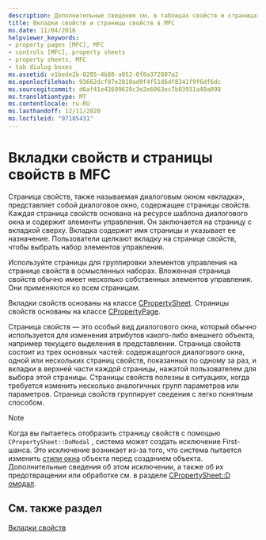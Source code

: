 ```yaml
---
description: Дополнительные сведения см. в таблицах свойств и страницах свойств в MFC.
title: Вкладки свойств и страницы свойств в MFC
ms.date: 11/04/2016
helpviewer_keywords:
- property pages [MFC], MFC
- controls [MFC], property sheets
- property sheets, MFC
- tab dialog boxes
ms.assetid: e1bede2b-0285-4b88-a052-0f8a372807a2
ms.openlocfilehash: 93662dcf07e2810ad9f4f51d6df8341f9f6df6dc
ms.sourcegitcommit: d6af41e42699628c3e2e6063ec7b03931a49a098
ms.translationtype: MT
ms.contentlocale: ru-RU
ms.lasthandoff: 12/11/2020
ms.locfileid: "97185431"
---
```

# <a name="property-sheets-and-property-pages-in-mfc"></a>Вкладки свойств и страницы свойств в MFC

Страница свойств, также называемая диалоговым окном «вкладка», представляет собой диалоговое окно, содержащее страницы свойств. Каждая страница свойств основана на ресурсе шаблона диалогового окна и содержит элементы управления. Он заключается на страницу с вкладкой сверху. Вкладка содержит имя страницы и указывает ее назначение. Пользователи щелкают вкладку на странице свойств, чтобы выбрать набор элементов управления.

Используйте страницы для группировки элементов управления на странице свойств в осмысленных наборах. Вложенная страница свойств обычно имеет несколько собственных элементов управления. Они применяются ко всем страницам.

Вкладки свойств основаны на классе [CPropertySheet](../mfc/reference/cpropertysheet-class.md). Страницы свойств основаны на классе [CPropertyPage](../mfc/reference/cpropertypage-class.md).

Страница свойств — это особый вид диалогового окна, который обычно используется для изменения атрибутов какого-либо внешнего объекта, например текущего выделения в представлении. Страница свойств состоит из трех основных частей: содержащегося диалогового окна, одной или нескольких страниц свойств, показанных по одному за раз, и вкладки в верхней части каждой страницы, нажатой пользователем для выбора этой страницы. Страницы свойств полезны в ситуациях, когда требуется изменить несколько аналогичных групп параметров или параметров. Страница свойств группирует сведения с легко понятным способом.

> [!NOTE]
> Когда вы пытаетесь отобразить страницу свойств с помощью `CPropertySheet::DoModal` , система может создать исключение First-шанса. Это исключение возникает из-за того, что система пытается изменить [стили окна](../mfc/reference/styles-used-by-mfc.md#window-styles) объекта перед созданием объекта. Дополнительные сведения об этом исключении, а также об их предотвращении или обработке см. в разделе [CPropertySheet::D омодал](../mfc/reference/cpropertysheet-class.md#domodal).

## <a name="see-also"></a>См. также раздел

[Вкладки свойств](../mfc/property-sheets-mfc.md)

